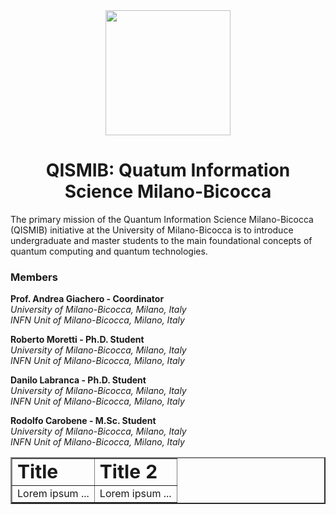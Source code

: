 <div align="center">
<img src="https://avatars.githubusercontent.com/u/74980247?s=400&u=a88078be8d5dd965e43c0e9b4acaddccae1ad431&v=4" width="200">

# QISMIB: Quatum Information Science Milano-Bicocca

</div>

The primary mission of the Quantum Information Science Milano-Bicocca (QISMIB) initiative at the University of Milano-Bicocca is to introduce undergraduate and master students to the main foundational concepts of quantum computing and quantum technologies.  


### Members
**Prof. Andrea Giachero - Coordinator**  
*University of Milano-Bicocca, Milano, Italy*  
*INFN Unit of Milano-Bicocca, Milano, Italy* 

**Roberto Moretti - Ph.D. Student**    
*University of Milano-Bicocca, Milano, Italy*  
*INFN Unit of Milano-Bicocca, Milano, Italy*

**Danilo Labranca - Ph.D. Student**  
*University of Milano-Bicocca, Milano, Italy*    
*INFN Unit of Milano-Bicocca, Milano, Italy* 

**Rodolfo Carobene - M.Sc. Student**   
*University of Milano-Bicocca, Milano, Italy*    
*INFN Unit of Milano-Bicocca, Milano, Italy* 
 
 
<table border="2">
 <tr>
    <td><b style="font-size:30px">Title</b></td>
    <td><b style="font-size:30px">Title 2</b></td>
 </tr>
 <tr>
    <td>Lorem ipsum ...</td>
    <td>Lorem ipsum ...</td>
 </tr>
</table>
